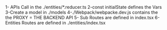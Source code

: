 1- APIs Call in the ./entities/*.reducer.ts
2-const initialState defines the Vars
3-Create a model in ./models 
4-./Webpack/webpacke.dev.js contains the the PROXY = THE BACKEND API
5- Sub Routes are defined in index.tsx
6- Entities Routes are defined in ./entities/index.tsx